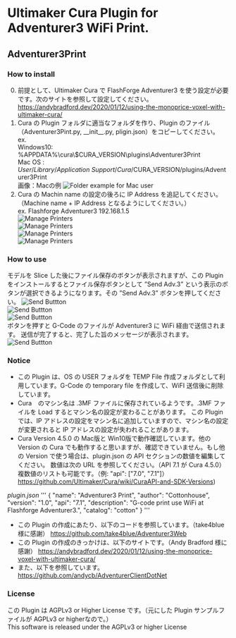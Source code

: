 # Ultimaker Cura Plugin for Adventurer3 WiFi Print.
## Adventurer3Print

### How to install
0. 前提として、Ultimaker Cura で FlashForge Adventurer3 を使う設定が必要です。次のサイトを参照して設定してください。
   https://andybradford.dev/2020/01/12/using-the-monoprice-voxel-with-ultimaker-cura/
1. Cura の Plugin フォルダに適当なフォルダを作り、Plugin のファイル（Adventurer3Pint.py, \_\_init\_\_.py, pligin.json）をコピーしてください。<BR>
   ex.<BR>
   Windows10: %APPDATA%\cura\\$CURA_VERSION\plugins\Adventurer3Print<BR>
   Mac OS   : $User/Library/Application\ Support/Cura/$CURA_VERSION/plugins/Adventurer3Print<BR>
画像：Macの例
![Folder example for Mac user](../image/image/Folder.png)
2. Cura の Machin name の設定の後ろに IP Address を追記してください。（Machine name + IP Address となるようにしてください。）<BR>
   ex. Flashforge Adventurer3 192.168.1.5<BR>
![Manage Printers](../image/image/ManagePrinters01.png)<BR>
![Manage Printers](../image/image/ManagePrinters02.png)<BR>
![Manage Printers](../image/image/ManagePrinters03.png)<BR>
![Manage Printers](../image/image/ManagePrinters04.png)<BR>

### How to use
モデルを Slice した後にファイル保存のボタンが表示されますが、この Plugin をインストールするとファイル保存ボタンとして ”Send Adv.3” という表示のボタンが選択できるようになります。その ”Send Adv.3” ボタンを押してください。
![Send Buttton](../image/image/SendButton01.png)<BR>
![Send Buttton](../image/image/SendButton02.png)<BR>
![Send Buttton](../image/image/SendButton03.png)<BR>
ボタンを押すと G-Code のファイルが Adventurer3 に WiFi 経由で送信されます。
送信が完了すると、完了した旨のメッセージが表示されます。
![Send Buttton](../image/image/SendButton04.png)<BR>

### Notice
- この Plugin は、OS の USER フォルダを TEMP File 作成フォルダとして利用しています。G-Code の temporary file を作成して、WiFI 送信後に削除しています。<BR>
- Cura　のマシン名は .3MF ファイルに保存されているようです。.3MF ファイルを Load するとマシン名の設定が変わることがあります。
この Plugin では、IP アドレスの設定をマシン名に追加していますので、マシン名の設定が変更されると IP アドレスの設定が失われることがあります。
- Cura Version 4.5.0 の Mac版と Win10版で動作確認しています。他の Version の Cura でも動作すると思いますが、確認できていません。もし他の Version で使う場合は、plugin.json の API セクションの数値を編集してください。
数値は次の URL を参照してください。（API 7.1 が Cura 4.5.0）複数値のリストも可能です。（例: "api": ["7.0", "7.1"]）
https://github.com/Ultimaker/Cura/wiki/CuraAPI-and-SDK-Versions)

_plugin.json_
'''
{
    "name": "Adventurer3 Print",
    "author": "Cottonhouse",
    "version": "1.0",
    "api": "7.1",
    "description": "G-code print use WiFi at Flashforge Adventurer3.",
    "catalog": "cotton"
}
'''

- この Plugin の作成にあたり、以下のコードを参照しています。（take4blue 様に感謝）
https://github.com/take4blue/Adventurer3Web
- この Plugin の作成のきっかけは、以下のサイトです。（Andy Bradford 様に感謝）
https://andybradford.dev/2020/01/12/using-the-monoprice-voxel-with-ultimaker-cura/
- また、以下を参照しています。
https://github.com/andycb/AdventurerClientDotNet

### License
この Plugin は AGPLv3 or Higher License です。（元にした Plugin サンプルファイルが AGPLv3 or higherなので。）<BR>
This software is released under the AGPLv3 or higher License
